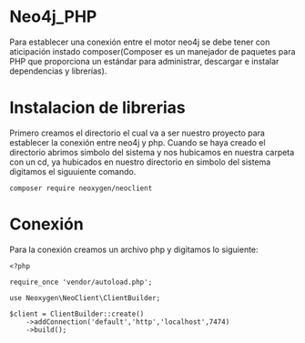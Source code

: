 # Neo4j_PHP
Para establecer una conexión entre el motor neo4j se debe tener con aticipación instado composer(Composer es un manejador de paquetes para PHP que proporciona un estándar para administrar, descargar e instalar dependencias y librerías).

# Instalacion de librerias
Primero creamos el directorio el cual va a ser nuestro proyecto para establecer la conexión entre neo4j y php. Cuando se haya creado el directorio abrimos simbolo del sistema y nos hubicamos en nuestra carpeta con un cd, ya hubicados en nuestro directorio en simbolo del sistema digitamos el siguuiente comando.

```composer require neoxygen/neoclient```

# Conexión
Para la conexión creamos un archivo php y digitamos lo siguiente:

```
<?php

require_once 'vendor/autoload.php';

use Neoxygen\NeoClient\ClientBuilder;

$client = ClientBuilder::create()
    ->addConnection('default','http','localhost',7474)
    ->build();
```
